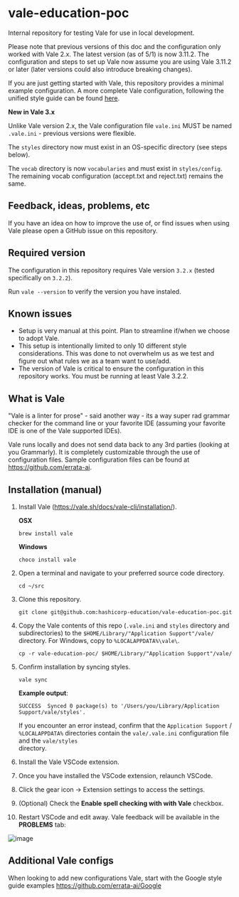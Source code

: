 # vale-education-poc
Internal repository for testing Vale for use in local development.

Please note that previous versions of this doc and the configuration only worked with Vale 2.x. The latest version (as of 5/1) is now 3.11.2. The configuration and steps to set up Vale now assume you are using Vale 3.11.2 or later (later versions could also introduce breaking changes).

If you are just getting started with Vale, this repository provides a minimal example configuration. A more complete Vale configuration, following the unified style guide can be found [here](https://github.com/hashicorp-education/vale).

**New in Vale 3.x**

Unlike Vale version 2.x, the Vale configuration file `vale.ini` MUST be named `.vale.ini` - previous versions were flexible.

The `styles` directory now must exist in an OS-specific directory (see steps below).

The `vocab` directory is now `vocabularies` and must exist in `styles/config`. The remaining vocab configuration (accept.txt and reject.txt) remains the same.

## Feedback, ideas, problems, etc

If you have an idea on how to improve the use of, or find issues when using Vale please open a GitHub issue on this repository.

## Required version

The configuration in this repository requires Vale version `3.2.x` (tested specifically on `3.2.2`).

Run `vale --version` to verify the version you have instaled.

## Known issues

- Setup is very manual at this point. Plan to streamline if/when we choose to adopt Vale.
- This setup is intentionally limited to only 10 different style considerations. This was done to not overwhelm us as we test and figure out what rules we as a team want to use/add.
- The version of Vale is critical to ensure the configuration in this repository works. You must be running at least Vale 3.2.2.

## What is Vale

"Vale is a linter for prose" - said another way - its a way super rad grammar checker for the command line or your favorite IDE (assuming your favorite IDE is one of the Vale supported IDEs).

Vale runs locally and does not send data back to any 3rd parties (looking at you Grammarly). It is completely customizable through the use of configuration files. Sample configuration files can be found at https://github.com/errata-ai.

## Installation (manual)

1. Install Vale (https://vale.sh/docs/vale-cli/installation/).

   **OSX**
   
    ```shell
    brew install vale
    ```

    **Windows**
   
    ```shell
    choco install vale
    ```

1. Open a terminal and navigate to your preferred source code directory.

    ```shell
    cd ~/src
    ```

1. Clone this repository.

    ```shell
    git clone git@github.com:hashicorp-education/vale-education-poc.git
    ```

1. Copy the Vale contents of this repo (`.vale.ini` and `styles` directory and subdirectories) to the `$HOME/Library/"Application Support"/vale/` directory. For Windows, copy to `%LOCALAPPDATA%\vale\`.

    ```shell
    cp -r vale-education-poc/ $HOME/Library/"Application Support"/vale/
    ```

1. Confirm installation by syncing styles.

    ```shell
    vale sync
    ```

   **Example output**:

   ```plaintext
   SUCCESS  Synced 0 package(s) to '/Users/you/Library/Application Support/vale/styles'.
   ```

   If you encounter an error instead, confirm that the `Application Support` / `%LOCALAPPDATA%` directories contain the `vale/.vale.ini` configuration file and the `vale/styles`    
   directory.

1. Install the Vale VSCode extension.

1. Once you have installed the VSCode extension, relaunch VSCode.

1. Click the gear icon → Extension settings to access the settings.

1. (Optional) Check the **Enable spell checking with with Vale** checkbox.

1. Restart VSCode and edit away. Vale feedback will be available in the **PROBLEMS** tab:

![image](https://user-images.githubusercontent.com/92055993/206570255-602bdd9e-dcab-4d2d-85ee-17f354c2ec9b.png)

## Additional Vale configs
When looking to add new configurations Vale, start with the Google style guide examples https://github.com/errata-ai/Google
